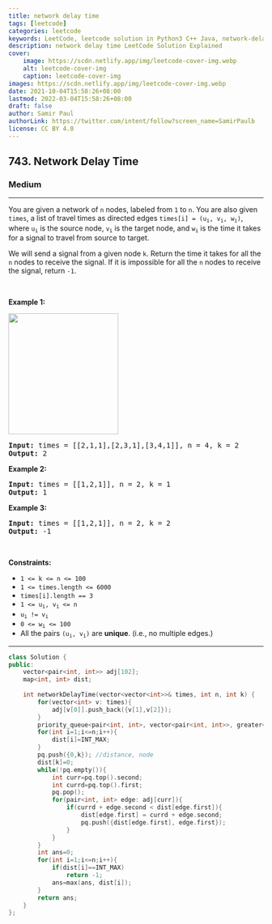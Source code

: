 ```yaml
---
title: network delay time
tags: [leetcode]
categories: leetcode
keywords: LeetCode, leetcode solution in Python3 C++ Java, network-delay-time solution
description: network delay time LeetCode Solution Explained
cover:
    image: https://scdn.netlify.app/img/leetcode-cover-img.webp
    alt: leetcode-cover-img
    caption: leetcode-cover-img
images: https://scdn.netlify.app/img/leetcode-cover-img.webp
date: 2021-10-04T15:58:26+08:00
lastmod: 2022-03-04T15:58:26+08:00
draft: false
author: Samir Paul
authorLink: https://twitter.com/intent/follow?screen_name=SamirPaulb
license: CC BY 4.0
---
```



<h2>743. Network Delay Time</h2><h3>Medium</h3><hr><div><p>You are given a network of <code>n</code> nodes, labeled from <code>1</code> to <code>n</code>. You are also given <code>times</code>, a list of travel times as directed edges <code>times[i] = (u<sub>i</sub>, v<sub>i</sub>, w<sub>i</sub>)</code>, where <code>u<sub>i</sub></code> is the source node, <code>v<sub>i</sub></code> is the target node, and <code>w<sub>i</sub></code> is the time it takes for a signal to travel from source to target.</p>

<p>We will send a signal from a given node <code>k</code>. Return the time it takes for all the <code>n</code> nodes to receive the signal. If it is impossible for all the <code>n</code> nodes to receive the signal, return <code>-1</code>.</p>

<p>&nbsp;</p>
<p><strong>Example 1:</strong></p>
<img alt="" src="https://assets.leetcode.com/uploads/2019/05/23/931_example_1.png" style="width: 217px; height: 239px;">
<pre><strong>Input:</strong> times = [[2,1,1],[2,3,1],[3,4,1]], n = 4, k = 2
<strong>Output:</strong> 2
</pre>

<p><strong>Example 2:</strong></p>

<pre><strong>Input:</strong> times = [[1,2,1]], n = 2, k = 1
<strong>Output:</strong> 1
</pre>

<p><strong>Example 3:</strong></p>

<pre><strong>Input:</strong> times = [[1,2,1]], n = 2, k = 2
<strong>Output:</strong> -1
</pre>

<p>&nbsp;</p>
<p><strong>Constraints:</strong></p>

<ul>
	<li><code>1 &lt;= k &lt;= n &lt;= 100</code></li>
	<li><code>1 &lt;= times.length &lt;= 6000</code></li>
	<li><code>times[i].length == 3</code></li>
	<li><code>1 &lt;= u<sub>i</sub>, v<sub>i</sub> &lt;= n</code></li>
	<li><code>u<sub>i</sub> != v<sub>i</sub></code></li>
	<li><code>0 &lt;= w<sub>i</sub> &lt;= 100</code></li>
	<li>All the pairs <code>(u<sub>i</sub>, v<sub>i</sub>)</code> are <strong>unique</strong>. (i.e., no multiple edges.)</li>
</ul>
</div>

---




```cpp
class Solution {
public:
    vector<pair<int, int>> adj[102];
    map<int, int> dist;
    
    int networkDelayTime(vector<vector<int>>& times, int n, int k) {
        for(vector<int> v: times){
            adj[v[0]].push_back({v[1],v[2]});
        }
        priority_queue<pair<int, int>, vector<pair<int, int>>, greater<pair<int, int>>> pq;
        for(int i=1;i<=n;i++){
            dist[i]=INT_MAX;
        }
        pq.push({0,k}); //distance, node
        dist[k]=0;
        while(!pq.empty()){
            int curr=pq.top().second;
            int currd=pq.top().first;
            pq.pop();
            for(pair<int, int> edge: adj[curr]){
                if(currd + edge.second < dist[edge.first]){
                    dist[edge.first] = currd + edge.second;
                    pq.push({dist[edge.first], edge.first});
                }
            }
        }
        int ans=0;
        for(int i=1;i<=n;i++){
            if(dist[i]==INT_MAX)
                return -1;
            ans=max(ans, dist[i]);
        }
        return ans;
    }
};
```
